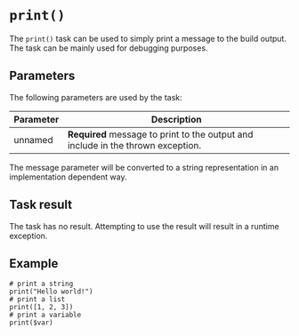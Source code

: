 # `print()`

The `print()` task can be used to simply print a message to the build output. The task can be mainly used for debugging purposes.

## Parameters

The following parameters are used by the task:

| Parameter 	       	| Description   	|
|----------------------	|---------------	|
| unnamed	| **Required** message to print to the output and include in the thrown exception. 	|

The message parameter will be converted to a string representation in an implementation dependent way.

## Task result

The task has no result. Attempting to use the result will result in a runtime exception.

## Example

```sakerscript
# print a string
print("Hello world!")
# print a list
print([1, 2, 3])
# print a variable
print($var)
```

